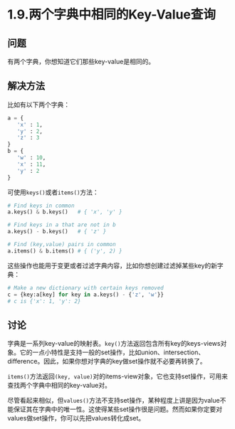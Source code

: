 # 1.9.两个字典中相同的Key-Value查询

## 问题

有两个字典，你想知道它们那些key-value是相同的。

## 解决方法

比如有以下两个字典：

```python
a = {
   'x' : 1,
   'y' : 2,
   'z' : 3
}
b = {
   'w' : 10,
   'x' : 11,
   'y' : 2
}
```

可使用`keys()`或者`items()`方法：

```python
# Find keys in common
a.keys() & b.keys()   # { 'x', 'y' }

# Find keys in a that are not in b
a.keys() - b.keys()   # { 'z' }

# Find (key,value) pairs in common
a.items() & b.items() # { ('y', 2) }
```

这些操作也能用于变更或者过滤字典内容，比如你想创建过滤掉某些key的新字典：

```python
# Make a new dictionary with certain keys removed
c = {key:a[key] for key in a.keys() - {'z', 'w'}}
# c is {'x': 1, 'y': 2}
```

## 讨论

字典是一系列key-value的映射表。`key()`方法返回包含所有key的keys-views对象。它的一点小特性是支持一般的set操作，比如union、intersection、difference。因此，如果你想对字典的key做set操作就不必要再转换了。

`items()`方法返回`(key, value)`对的items-view对象，它也支持set操作，可用来查找两个字典中相同的key-value对。

尽管看起来相似，但`values()`方法不支持set操作，某种程度上讲是因为value不能保证其在字典中的唯一性。这使得某些set操作很是问题。然而如果你定要对values做set操作，你可以先把values转化成set。

